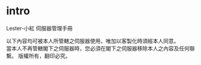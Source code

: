 # intro
Lester-小紅 伺服器管理手冊
  
以下內容均可被本人所管轄之伺服器使用，唯加以客製化時須經本人同意。  
當本人不再管轄閣下之伺服器時，您必須在閣下之伺服器移除本人之內容及任何聯繫。
版權所有，翻印必究。
